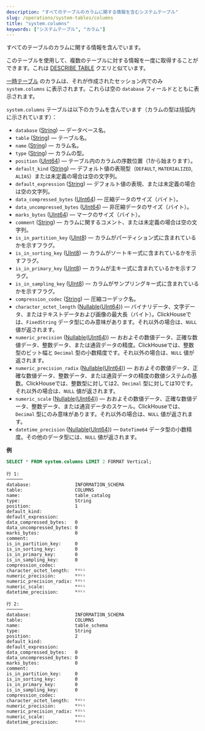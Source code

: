 ```yaml
---
description: "すべてのテーブルのカラムに関する情報を含むシステムテーブル"
slug: /operations/system-tables/columns
title: "system.columns"
keywords: ["システムテーブル", "カラム"]
---
```


すべてのテーブルのカラムに関する情報を含んでいます。

このテーブルを使用して、複数のテーブルに対する情報を一度に取得することができます。これは [DESCRIBE TABLE](../../sql-reference/statements/describe-table.md) クエリと似ています。

[一時テーブル](../../sql-reference/statements/create/table.md#temporary-tables) のカラムは、それが作成されたセッション内でのみ `system.columns` に表示されます。これらは空の `database` フィールドとともに表示されます。

`system.columns` テーブルは以下のカラムを含んでいます（カラムの型は括弧内に示されています）：

- `database` ([String](../../sql-reference/data-types/string.md)) — データベース名。
- `table` ([String](../../sql-reference/data-types/string.md)) — テーブル名。
- `name` ([String](../../sql-reference/data-types/string.md)) — カラム名。
- `type` ([String](../../sql-reference/data-types/string.md)) — カラムの型。
- `position` ([UInt64](../../sql-reference/data-types/int-uint.md)) — テーブル内のカラムの序数位置（1から始まります）。
- `default_kind` ([String](../../sql-reference/data-types/string.md)) — デフォルト値の表現型（`DEFAULT`, `MATERIALIZED`, `ALIAS`）または未定義の場合は空の文字列。
- `default_expression` ([String](../../sql-reference/data-types/string.md)) — デフォルト値の表現、または未定義の場合は空の文字列。
- `data_compressed_bytes` ([UInt64](../../sql-reference/data-types/int-uint.md)) — 圧縮データのサイズ（バイト）。
- `data_uncompressed_bytes` ([UInt64](../../sql-reference/data-types/int-uint.md)) — 非圧縮データのサイズ（バイト）。
- `marks_bytes` ([UInt64](../../sql-reference/data-types/int-uint.md)) — マークのサイズ（バイト）。
- `comment` ([String](../../sql-reference/data-types/string.md)) — カラムに関するコメント、または未定義の場合は空の文字列。
- `is_in_partition_key` ([UInt8](../../sql-reference/data-types/int-uint.md)) — カラムがパーティション式に含まれているかを示すフラグ。
- `is_in_sorting_key` ([UInt8](../../sql-reference/data-types/int-uint.md)) — カラムがソートキー式に含まれているかを示すフラグ。
- `is_in_primary_key` ([UInt8](../../sql-reference/data-types/int-uint.md)) — カラムが主キー式に含まれているかを示すフラグ。
- `is_in_sampling_key` ([UInt8](../../sql-reference/data-types/int-uint.md)) — カラムがサンプリングキー式に含まれているかを示すフラグ。
- `compression_codec` ([String](../../sql-reference/data-types/string.md)) — 圧縮コーデック名。
- `character_octet_length` ([Nullable](../../sql-reference/data-types/nullable.md)([UInt64](../../sql-reference/data-types/int-uint.md))) — バイナリデータ、文字データ、またはテキストデータおよび画像の最大長（バイト）。ClickHouseでは、`FixedString` データ型にのみ意味があります。それ以外の場合は、`NULL` 値が返されます。
- `numeric_precision` ([Nullable](../../sql-reference/data-types/nullable.md)([UInt64](../../sql-reference/data-types/int-uint.md))) — おおよその数値データ、正確な数値データ、整数データ、または通貨データの精度。ClickHouseでは、整数型のビット幅と `Decimal` 型の小数精度です。それ以外の場合は、`NULL` 値が返されます。
- `numeric_precision_radix` ([Nullable](../../sql-reference/data-types/nullable.md)([UInt64](../../sql-reference/data-types/int-uint.md))) — おおよその数値データ、正確な数値データ、整数データ、または通貨データの精度の数値システムの基数。ClickHouseでは、整数型に対しては2、`Decimal` 型に対しては10です。それ以外の場合は、`NULL` 値が返されます。
- `numeric_scale` ([Nullable](../../sql-reference/data-types/nullable.md)([UInt64](../../sql-reference/data-types/int-uint.md))) — おおよその数値データ、正確な数値データ、整数データ、または通貨データのスケール。ClickHouseでは、`Decimal` 型にのみ意味があります。それ以外の場合は、`NULL` 値が返されます。
- `datetime_precision` ([Nullable](../../sql-reference/data-types/nullable.md)([UInt64](../../sql-reference/data-types/int-uint.md))) — `DateTime64` データ型の小数精度。その他のデータ型には、`NULL` 値が返されます。

**例**

```sql
SELECT * FROM system.columns LIMIT 2 FORMAT Vertical;
```

```text
行 1:
──────
database:                INFORMATION_SCHEMA
table:                   COLUMNS
name:                    table_catalog
type:                    String
position:                1
default_kind:
default_expression:
data_compressed_bytes:   0
data_uncompressed_bytes: 0
marks_bytes:             0
comment:
is_in_partition_key:     0
is_in_sorting_key:       0
is_in_primary_key:       0
is_in_sampling_key:      0
compression_codec:
character_octet_length:  ᴺᵁᴸᴸ
numeric_precision:       ᴺᵁᴸᴸ
numeric_precision_radix: ᴺᵁᴸᴸ
numeric_scale:           ᴺᵁᴸᴸ
datetime_precision:      ᴺᵁᴸᴸ

行 2:
──────
database:                INFORMATION_SCHEMA
table:                   COLUMNS
name:                    table_schema
type:                    String
position:                2
default_kind:
default_expression:
data_compressed_bytes:   0
data_uncompressed_bytes: 0
marks_bytes:             0
comment:
is_in_partition_key:     0
is_in_sorting_key:       0
is_in_primary_key:       0
is_in_sampling_key:      0
compression_codec:
character_octet_length:  ᴺᵁᴸᴸ
numeric_precision:       ᴺᵁᴸᴸ
numeric_precision_radix: ᴺᵁᴸᴸ
numeric_scale:           ᴺᵁᴸᴸ
datetime_precision:      ᴺᵁᴸᴸ
```
